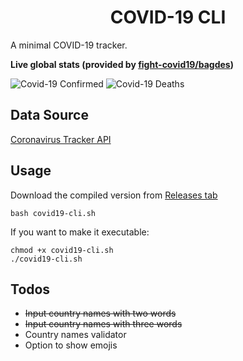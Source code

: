 <h1 align="center"> 
  COVID-19 CLI
</h1>

A minimal COVID-19 tracker.

**Live global stats (provided by [fight-covid19/bagdes](https://github.com/fight-covid19/bagdes))**

![Covid-19 Confirmed](https://covid19-badges.herokuapp.com/confirmed/latest)
![Covid-19 Deaths](https://covid19-badges.herokuapp.com/deaths/latest)

## Data Source
[Coronavirus Tracker API](https://corona-stats.online?format=json)

## Usage
Download the compiled version from [Releases tab](https://github.com/rizkyzhang/covid19-cli/releases)

```
bash covid19-cli.sh
```

If you want to make it executable:

```
chmod +x covid19-cli.sh
./covid19-cli.sh
```

## Todos
* ~~Input country names with two words~~
* ~~Input country names with three words~~
* Country names validator
* Option to show emojis
